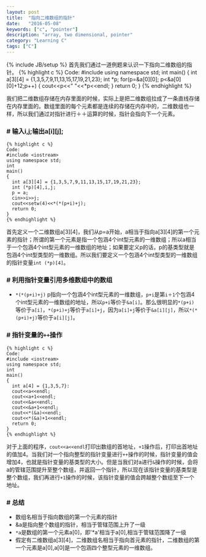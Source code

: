 ```yaml
---
layout: post
title:  "指向二维数组的指针"
date:   "2016-05-08"
keywords: ["c", "pointer"]
description: "array, two dimensional, pointer"
category: "Learning C"
tags: ["C"]
---
```

{% include JB/setup %}
首先我们通过一道例题来认识一下指向二维数组的指针。
    {% highlight c %}
    Code:
    #include <iostream>
    using namespace std;
    int
    main()
    {
      int a[3][4] = {1,3,5,7,9,11,13,15,17,19,21,23};
      int *p;
      for(p=&a[0][0]; p<&a[0][0]+12;p++)
      {
        cout<<p<<" "<<*p<<endl;
      }
      return 0;
    }
    {% endhighlight %}

我们把二维数组存储在内存里面的时候，实际上是把二维数组拉成了一条直线存储在内存里面的。数组里面的每个元素都是连续的存储在内存中的，二维数组也一样，所以我们通过对指针进行＋＋运算的时候，指针会指向下一个元素。

### # 输入i,j;输出a[i][j];

    {% highlight c %}
    Code:
    #include <iostream>
    using namespace std;
    int
    main()
    {
      int a[3][4] = {1,3,5,7,9,11,13,15,17,19,21,23};
      int (*p)[4],i,j;
      p = a;
      cin>>i>>j;
      cout<<setw(4)<<*(*(p+i)+j);
      return 0;
    }
    {% endhighlight %}

首先定义一个二维数组a[3][4]，我们从p=a开始，a相当于指向a[3][4]的第一个元素的指针；所谓的第一个元素是指一个包涵4个int型元素的一维数组；所以a相当于一个包涵4个int型元素的一维数组的地址；如果要定义p的话，p的基类型就是包涵4个int型类型的一维数组。所以我们要定义一个包涵4个int型类型的一维数组的指针变量`int (*p)[4]`。

### # 利用指针变量引用多维数组中的数组

* `*(*(p+i)+j)`
  p指向一个包涵4个int型元素的一维数组，`p+i`是第`i＋1`个包涵4个int型元素的一维数组的地址，所以`p+i`等价于`&a[i]`。那么很明显的`*(p+i)`等价于`a[i]`，`*(p+i)+j`等价于`a[i]+j`，因为`a[i]+j`等价于`&a[i][j]`，所以`*(*(p+i)+j)`等价于`a[i][j]`。

### #  指针变量的`++`操作


    {% highlight c %}
    Code:
    #include <iostream>
    using namespace std;
    int
    main()
    {
      int a[4] = {1,3,5,7}:
      cout<<a<<endl;
      cout<<a+1<<endl;
      cout<<&a<<endl;
      cout<<&a+1<<endl;
      cout<<*(&a)<<endl;
      cout<<*(&a)+1<<endl;
      return 0;
    }
    {% endhighlight %}

对于上面的程序，`cout<<a<<endl`打印出数组的首地址，`+1`操作后，打印出首地址的值加4。当我们对一个指向整型的指针变量进行`++`操作的时候，指针变量的值会增加4，也就是指针变量的基类型的大小。但是当我们对a进行`&`操作的时候，会将a的管辖范围提升至整个数组，并返回一个指针，所以现在该指针变量的基类型是整个数组，我们再进行`+1`操作的时候，该指针变量的值会跨越整个数组至下一个地址。

### # 总结

* 数组名相当于指向数组的第一个元素的指针
* &a是指向整个数组的指针，相当于管辖范围上升了一级
* `*a`是数组的第一个元素a[0]，即'*a'相当于a[0],相当于管辖范围降了一级
* 假定有二维数组a[3][4]，二维数组名相当于指向首元素的指针，二维数组的第一个元素是a[0],a[0]是一个包涵四个整型元素的一维数组。
